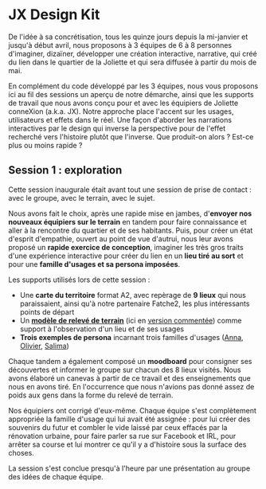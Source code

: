 # JX Design Kit


De l'idée à sa concrétisation, tous les quinze jours depuis la mi-janvier et jusqu'à début avril, nous proposons à 3 équipes de 6 à 8 personnes d'imaginer, dizaïner, développer une création interactive, narrative, qui créé du lien dans le quartier de la Joliette et qui sera diffusée à partir du mois de mai. 

En complément du code développé par les 3 équipes, nous vous proposons ici au fil des sessions un aperçu de notre démarche, ainsi que les supports de travail que nous avons conçu pour et avec les équipiers de Joliette conneXion (a.k.a. JX). Notre approche place l'accent sur les usages, utilisateurs et effets dans le réel. Une façon d'aborder les narrations interactives par le design qui inverse la perspective pour de l'effet recherché vers l'histoire plutôt que l'inverse. Que produit-on alors ? Est-ce plus ou moins rapide ?

## Session 1 : exploration

Cette session inaugurale était avant tout une session de prise de contact : avec le groupe, avec le terrain, avec le sujet. 

Nous avons fait le choix, après une rapide mise en jambes, d'**envoyer nos nouveaux équipiers sur le terrain** en tandem pour faire connaissance et aller à la rencontre du quartier et de ses habitants. Puis, pour créer un état d'esprit d'empathie, ouvert au point de vue d'autrui, nous leur avons proposé un **rapide exercice de conception**, imaginer les très gros traits d'une expérience interactive pour créer du lien en un **lieu tiré au sort** et pour une **famille d'usages et sa persona imposées**. 

Les supports utilisés lors de cette session : 
- Une **carte du territoire** format A2, avec repèrage de **9 lieux** qui nous paraissaient, ainsi qu'à notre partenaire Fatche2, les plus intéressants points de départ
- Un **[modèle de relevé de terrain](https://drive.google.com/open?id=0B7qmEPqr-TdkY09NcVM2WmtpZkU)** (ici en [version commentée](https://drive.google.com/open?id=0B7qmEPqr-TdkSkVfRUhWZ2I4T1E)) comme support à l'observation d'un lieu et de ses usages
- **Trois exemples de persona** incarnant trois familles d'usages ([Anna](https://drive.google.com/file/d/0B7qmEPqr-TdkdUQ4eXhOLXY4aWs/view?usp=sharing), [Olivier](https://drive.google.com/file/d/0B7qmEPqr-TdkbGpXWmg4ZFdlZHM/view?usp=sharing), [Salima](https://drive.google.com/open?id=0B7qmEPqr-TdkZFo2UmJaZG9DSkE))

Chaque tandem a également composé un **moodboard** pour consigner ses découvertes et informer le groupe sur chacun des 8 lieux visités. Nous avons élaboré un canevas à partir de ce travail et des enseignements que nous en avons tiré. En l'occurrence que nous n'avions pas donné assez de poids aux gens dans la forme du relevé de terrain. 

Nos équipiers ont corrigé d'eux-même. Chaque équipe s'est complètement appropriée la famille d'usage qui lui avait été assignée : pour lui créer des souvenirs du futur et combler le vide laissé par ceux effacés par la rénovation urbaine, pour faire parler sa rue sur Facebook et IRL, pour arrêter sa course et lui montrer ce qu'il y a d'histoire sous la surface des choses.

La session s'est conclue presqu'à l'heure par une présentation au groupe des idées de chaque équipe.
